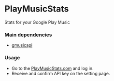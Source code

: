 # PlayMusicStats
Stats for your Google Play Music


### Main dependencies
* [gmusicapi](https://github.com/simon-weber/gmusicapi)

### Usage
* Go to the [PlayMusicStats.com](https://playmusicstats.com) and log in.
* Receive and confirm API key on the setting page.